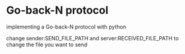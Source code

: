 # Go-back-N protocol

implementing a Go-back-N protocol with python

change sender:SEND_FILE_PATH and server:RECEIVED_FILE_PATH to change the file you want to send

